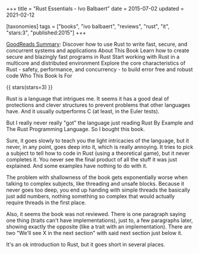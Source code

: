 +++
title = "Rust Essentials - Ivo Balbaert"
date = 2015-07-02
updated = 2021-02-12

[taxonomies]
tags = ["books", "ivo balbaert", "reviews", "rust", "it", "stars:3",
"published:2015"]
+++

[GoodReads Summary](https://www.goodreads.com/book/show/25644753-rust-essentials):
Discover how to use Rust to write fast, secure, and concurrent systems and
applications About This Book Learn how to create secure and blazingly fast
programs in Rust Start working with Rust in a multicore and distributed
environment Explore the core characteristics of Rust - safety, performance,
and concurrency - to build error free and robust code Who This Book Is For

<!-- more -->

{{ stars(stars=3) }}

Rust is a language that intrigues me. It seems it has a good deal of
protections and clever structures to prevent problems that other languages
have. And it usually outperforms C (at least, in the Euler tests).

But I really never really "got" the language just reading Rust By Example and
The Rust Programming Language. So I bought this book.

Sure, it goes slowly to teach you the light intricacies of the language, but
it never, in any point, goes deep into it, which is really annoying. It tries
to pick a subject to tell how to code in Rust (using a theoretical game), but
it never completes it. You never see the final product of all the stuff it was
just explained. And some examples have nothing to do with it.

The problem with shallowness of the book gets exponentially worse when talking
to complex subjects, like threading and unsafe blocks. Because it never goes
too deep, you end up handing with simple threads the basically just add
numbers, nothing something so complex that would actually require threads in
the first place.

Also, it seems the book was not reviewed. There is one paragraph saying one
thing (traits can't have implementations), just to, a few paragraphs later,
showing exactly the opposite (like a trait with an implementation). There are
two "We'll see X in the next section" with said next section just below it.

It's an ok introduction to Rust, but it goes short in several places.
